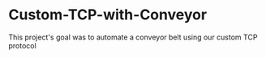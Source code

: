 # Custom-TCP-with-Conveyor
This project's goal was to automate a conveyor belt using our custom TCP protocol 

